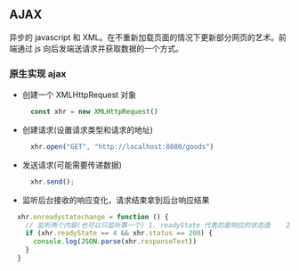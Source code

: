 ## AJAX
异步的 javascript 和 XML。在不重新加载页面的情况下更新部分网页的艺术。前端通过 js 向后发端送请求并获取数据的一个方式。

### 原生实现 ajax
- 创建一个 XMLHttpRequest 对象
  ```js
    const xhr = new XMLHttpRequest()
  ```
- 创建请求(设置请求类型和请求的地址)
  ```js
    xhr.open("GET", "http://localhost:8080/goods")
  ```
- 发送请求(可能需要传递数据)
  ```js
    xhr.send();
  ```
-  监听后台接收的响应变化，请求结束拿到后台响应结果
  ```js
    xhr.onreadystatechange = function () {
      // 监听两个内容(也可以只监听第一个) 1. readyState 代表的是响应的状态值    2.status 响应的状态码 
      if (xhr.readyState == 4 && xhr.status == 200) {
        console.log(JSON.parse(xhr.responseText))
      }
    }
  ```